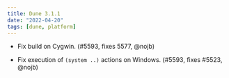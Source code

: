 ```yaml
---
title: Dune 3.1.1
date: "2022-04-20"
tags: [dune, platform]
---
```


- Fix build on Cygwin. (#5593, fixes 5577, @nojb)

- Fix execution of `(system ..)` actions on Windows. (#5593, fixes #5523,
  @nojb)